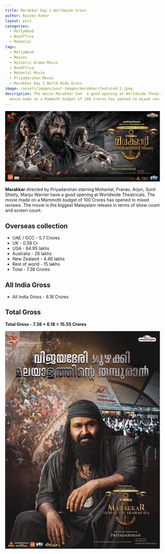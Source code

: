 ```yaml
---
title: Marakkar Day 1 Worldwide Gross
author: Rajeev Kumar
layout: post
categories:
  - MollyWood
  - BoxOffice
  - Mohanlal
tags:
  - MollyWood
  - Movies
  - Historic Drama Movie
  - BoxOffice
  - Mohanlal Movie
  - Priyadarshan Movie
  - Marakkar Day 1 World Wide Gross
image: /assets/images/post-images/marakkar/featured-2.jpeg
description: The movie Marakkar had  a good opening at Worldwide Theatricals. The
  movie made on a Mammoth budget of 100 Crores has opened to mixed reviews.
---
```

![Marakkar arabi kadalinte simham featured image](/assets/images/post-images/marakkar/featured-2.jpeg)

**Marakkar** directed by Priyadarshan starring Mohanlal, Pranav, Arjun, Sunil Shetty, Manju Warrier have a good opening at Worldwide Theatricals. The movie made on a Mammoth budget of 100 Crores has opened to mixed reviews. The movie is the biggest Malayalam release in terms of show count and screen count.

## Overseas collection
- UAE / GCC - 5.7 Crores
- UK - 0.58 Cr
- USA - 64.95 lakhs
- Australia - 26 lakhs
- New Zealand - 4.46 lakhs
- Rest of world - 15 lakhs
- Total - 7.38 Crores

## All India Gross
- All India Gross - 6.18 Crores

## Total Gross
**Total Gross - 7.38 + 6.18 = 15.55 Crores**

![Marakkar arabi kadalinte simham poster](/assets/images/post-images/marakkar/marakkar-3.jpeg)
